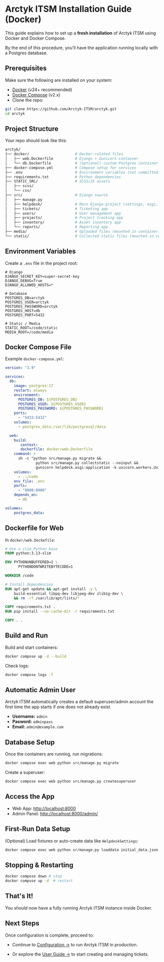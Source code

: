 # Arctyk ITSM Installation Guide (Docker)

This guide explains how to set up a **fresh installation** of Arctyk ITSM using Docker and Docker Compose. 

By the end of this procedure, you’ll have the application running locally with a Postgres database.

## Prerequisites
 Make sure the following are installed on your system:

- [Docker](https://docs.docker.com/get-docker/) (v24+ recommended)
- [Docker Compose](https://docs.docker.com/compose/install/) (v2.x)
- Clone the repo:

```bash
git clone https://github.com/Arctyk-ITSM/arctyk.git
cd arctyk
```
## Project Structure

Your repo should look like this:

```bash
arctyk/
├── docker/                     # Docker-related files
│   ├── web.Dockerfile          # Django + Gunicorn container
│   └── db.Dockerfile           # (optional) custom Postgres container
├── docker-compose.yml          # Compose setup for services
├── .env                        # Environment variables (not committed)
├── requirements.txt            # Python dependencies
├── STATIC_SRC/                 # SCSS/JS assets
│   ├── scss/
│   └── css/
├── src/                        # Django source
│   ├── manage.py
│   ├── helpdesk/               # Main Django project (settings, asgi, wsgi)
│   ├── tickets/                # Ticketing app
│   ├── users/                  # User management app
│   ├── projects/               # Project tracking app
│   ├── inventory/              # Asset inventory app
│   └── reports/                # Reporting app
├── media/                      # Uploaded files (mounted in container)
└── static/                     # Collected static files (mounted in container)
```

## Environment Variables

Create a `.env` file in the project root:

```evn
# Django
DJANGO_SECRET_KEY=super-secret-key
DJANGO_DEBUG=True
DJANGO_ALLOWED_HOSTS=*

# Database
POSTGRES_DB=arctyk
POSTGRES_USER=arctyk
POSTGRES_PASSWORD=arctyk
POSTGRES_HOST=db
POSTGRES_PORT=5432

# Static / Media
STATIC_ROOT=/code/static
MEDIA_ROOT=/code/media
  ```
  
## Docker Compose File

Example `docker-compose.yml`:

```yaml
version: "3.9"

services:
  db:
    image: postgres:17
    restart: always
    environment:
      POSTGRES_DB: ${POSTGRES_DB}
      POSTGRES_USER: ${POSTGRES_USER}
      POSTGRES_PASSWORD: ${POSTGRES_PASSWORD}
    ports:
      - "5433:5432"
    volumes:
      - postgres_data:/var/lib/postgresql/data

  web:
    build:
       context: .
       dockerfile: docker/web.Dockerfile
    command: >
      sh -c "python src/manage.py migrate &&
              python src/manage.py collectstatic --noinput &&
              gunicorn helpdesk.asgi:application -k uvicorn.workers.UvicornWorker -b 0.0.0.0:8000"
    volumes:
      - .:/code
    env_file: .env
    ports:
      - "8000:8000"
    depends_on:
      - db

volumes:
    postgres_data:
```

## Dockerfile for Web

In `docker/web.Dockefile`:

```dockerfile
# Use a slim Python base
FROM python:3.13-slim

ENV PYTHONUNBUFFERED=1 \
      PYTHONDONTWRITEBYTECODE=1

WORKDIR /code

# Install dependencies
RUN apt-get update && apt-get install -y \
    build-essential libpq-dev libjpeg-dev zlib1g-dev \
    && rm -rf /var/lib/apt/lists/*

COPY requirements.txt .
RUN pip install --no-cache-dir -r requirements.txt

COPY . .
```
## Build and Run

Build and start containers:

```bash
docker compose up -d --build
```
Check logs:

```bash
docker compose logs -f
```
## Automatic Admin User

Arctyk ITSM automatically creates a default superuser/admin account the first time the app starts if one does not already exist.

  - **Username:** `admin`
  - **Pasword:** `adminpass`
  - **Email:** `admin@example.com`

## Database Setup

Once the containers are running, run migrations:

```bash
docker compose exec web python src/manage.py migrate
```

Create a superuser:

```bash
docker compose exec web python src/manage.py createsuperuser
```

## Access the App

  - Web App: [http://localhost:8000](http://localhost:8000)
  - Admin Panel: [http://localhost:8000/admin/](http://localhost:8000/admin/)

## First-Run Data Setup

(Optional) Load fixtures or auto-create data like `HelpdeskSettings`:

```bash
docker compose exec web python sr/manage.py loaddata initial_data.json
```

## Stopping & Restarting

```bash
docker compose down # stop
docker compuse up -d  # restart
```

## That's It!

You should now have a fully running Arctyk ITSM instance inside Docker.

## Next Steps

Once configuration is complete, proceed to:

- Continue to [Configuration →](configuration.md)
 to run Arctyk ITSM in production.

- Or explore the [User Guide →](../user-guide/tickets.md)
 to start creating and managing tickets.